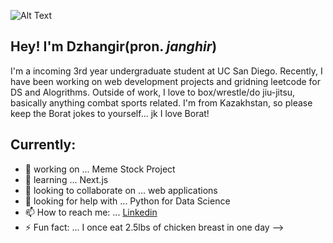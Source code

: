 ![Alt Text](https://media.tenor.com/images/acc4116372dcc4b342cb1a00ae657151/tenor.gif)


## Hey! I'm Dzhangir(pron. _janghir_)

I'm a incoming 3rd year undergraduate student at UC San Diego. Recently, I have been working on
web development projects and gridning leetcode for DS and Alogrithms. Outside of work, I love to box/wrestle/do jiu-jitsu, basically anything combat sports related.
I'm from Kazakhstan, so please keep the Borat jokes to yourself... jk I love Borat!


## Currently:
- 🔭 working on ... Meme Stock Project
- 🌱 learning ... Next.js
- 👯 looking to collaborate on ... web applications
- 🤔 looking for help with ... Python for Data Science
- 📫 How to reach me: ... [Linkedin](https://linkedin.com/in/dbayanda)
- ⚡ Fun fact: ... I once eat 2.5lbs of chicken breast in one day
-->
